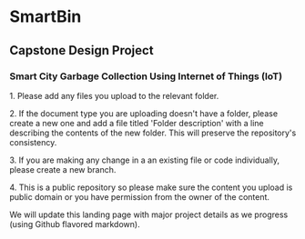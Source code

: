 # SmartBin

<h2>Capstone Design Project</h2>
<h3>Smart City Garbage Collection Using Internet of Things (IoT)</h3>

<p>1. Please add any files you upload to the relevant folder.</p>
<p>2. If the document type you are uploading doesn't have a folder, please create a new one and add a file titled 'Folder description'   with a line describing the contents of the new folder. This will preserve the repository's consistency.</p>
<p>3. If you are making any change in a an existing file or code individually, please create a new branch.</p>
<p>4. This is a public repository so please make sure the content you upload is public domain or you have permission from the owner of         the content.</p>

<p> We will update this landing page with major project details as we progress (using Github flavored markdown).</p>

